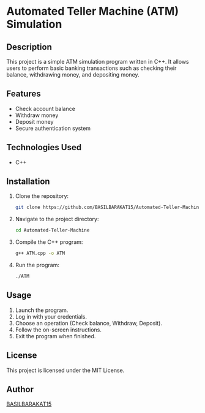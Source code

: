 # Automated Teller Machine (ATM) Simulation

## Description
This project is a simple ATM simulation program written in C++. It allows users to perform basic banking transactions such as checking their balance, withdrawing money, and depositing money.

## Features
- Check account balance
- Withdraw money
- Deposit money
- Secure authentication system

## Technologies Used
- C++

## Installation
1. Clone the repository:
   ```sh
   git clone https://github.com/BASILBARAKAT15/Automated-Teller-Machine.git
   ```
2. Navigate to the project directory:
   ```sh
   cd Automated-Teller-Machine
   ```
3. Compile the C++ program:
   ```sh
   g++ ATM.cpp -o ATM
   ```
4. Run the program:
   ```sh
   ./ATM
   ```

## Usage
1. Launch the program.
2. Log in with your credentials.
3. Choose an operation (Check balance, Withdraw, Deposit).
4. Follow the on-screen instructions.
5. Exit the program when finished.

## License
This project is licensed under the MIT License.

## Author
[BASILBARAKAT15](https://github.com/BASILBARAKAT)

